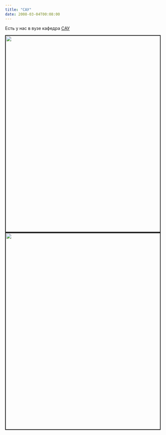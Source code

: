 ```yaml
---
title: "САУ"
date: 2008-03-04T00:08:00
---
```


Есть у нас в вузе кафедра <A href="http://www.favt.tsure.ru/sau/">САУ</A>

<IMG src="http://pics.livejournal.com/fo2/pic/000374yf" width=640 border=2>

<lj-cut text="...">

<IMG src="http://pics.livejournal.com/fo2/pic/00038xyq" width=640 border=2>
